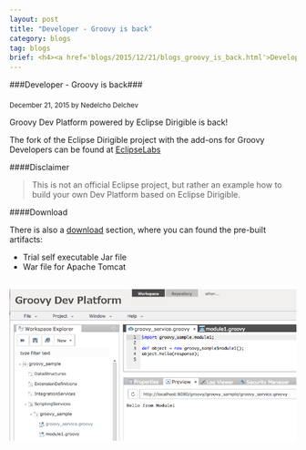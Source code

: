 ```yaml
---
layout: post
title: "Developer - Groovy is back"
category: blogs
tag: blogs
brief: <h4><a href='blogs/2015/12/21/blogs_groovy_is_back.html'>Developer - Groovy is back</a></h4> <sub class="post-info">December 21, 2015 by Nedelcho Delchev</sub></br>Groovy Dev Platform powered by Eclipse Dirigible...<br>
---
```


###Developer - Groovy is back###

<sub class="post-info">December 21, 2015 by Nedelcho Delchev</sub>

Groovy Dev Platform powered by Eclipse Dirigible is back!

The fork of the Eclipse Dirigible project with the add-ons for Groovy Developers can be found at [EclipseLabs](https://github.com/eclipselabs/dirigible-groovy)

####Disclaimer

> This is not an official Eclipse project, but rather an example how to build your own Dev Platform based on Eclipse Dirigible.

####Download

There is also a [download](https://github.com/eclipselabs/dirigible-groovy/releases/tag/2.2.151217) section, where you can found the pre-built artifacts:

- Trial self executable Jar file
- War file for Apache Tomcat

<br>
<img src="/img/posts/groovy_dev_platform.png" width="700px"/>
<br>

